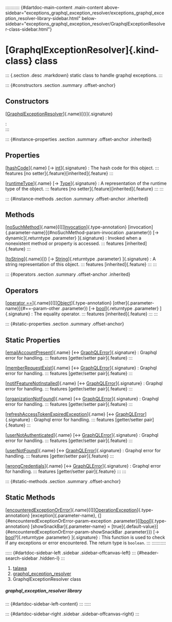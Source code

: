 ::::::::::: {#dartdoc-main-content .main-content above-sidebar="exceptions_graphql_exception_resolver/exceptions_graphql_exception_resolver-library-sidebar.html" below-sidebar="exceptions_graphql_exception_resolver/GraphqlExceptionResolver-class-sidebar.html"}
<div>

# [GraphqlExceptionResolver]{.kind-class} class

</div>

::: {.section .desc .markdown}
static class to handle graphql exceptions.
:::

::: {#constructors .section .summary .offset-anchor}
## Constructors

[[GraphqlExceptionResolver](../exceptions_graphql_exception_resolver/GraphqlExceptionResolver/GraphqlExceptionResolver.html)]{.name}[()]{.signature}

:   
:::

::: {#instance-properties .section .summary .offset-anchor .inherited}
## Properties

[[hashCode](https://api.flutter.dev/flutter/dart-core/Object/hashCode.html)]{.name} [→ [int](https://api.flutter.dev/flutter/dart-core/int-class.html)]{.signature}
:   The hash code for this object.
    ::: features
    [no setter]{.feature}[inherited]{.feature}
    :::

[[runtimeType](https://api.flutter.dev/flutter/dart-core/Object/runtimeType.html)]{.name} [→ [Type](https://api.flutter.dev/flutter/dart-core/Type-class.html)]{.signature}
:   A representation of the runtime type of the object.
    ::: features
    [no setter]{.feature}[inherited]{.feature}
    :::
:::

::: {#instance-methods .section .summary .offset-anchor .inherited}
## Methods

[[noSuchMethod](https://api.flutter.dev/flutter/dart-core/Object/noSuchMethod.html)]{.name}[([[[Invocation](https://api.flutter.dev/flutter/dart-core/Invocation-class.html)]{.type-annotation} [invocation]{.parameter-name}]{#noSuchMethod-param-invocation .parameter}) [→ dynamic]{.returntype .parameter} ]{.signature}
:   Invoked when a nonexistent method or property is accessed.
    ::: features
    [inherited]{.feature}
    :::

[[toString](https://api.flutter.dev/flutter/dart-core/Object/toString.html)]{.name}[() [→ [String](https://api.flutter.dev/flutter/dart-core/String-class.html)]{.returntype .parameter} ]{.signature}
:   A string representation of this object.
    ::: features
    [inherited]{.feature}
    :::
:::

::: {#operators .section .summary .offset-anchor .inherited}
## Operators

[[operator ==](https://api.flutter.dev/flutter/dart-core/Object/operator_equals.html)]{.name}[([[[Object](https://api.flutter.dev/flutter/dart-core/Object-class.html)]{.type-annotation} [other]{.parameter-name}]{#==-param-other .parameter}) [→ [bool](https://api.flutter.dev/flutter/dart-core/bool-class.html)]{.returntype .parameter} ]{.signature}
:   The equality operator.
    ::: features
    [inherited]{.feature}
    :::
:::

::: {#static-properties .section .summary .offset-anchor}
## Static Properties

[[emailAccountPresent](../exceptions_graphql_exception_resolver/GraphqlExceptionResolver/emailAccountPresent.html)]{.name} [↔ [GraphQLError](https://pub.dev/documentation/gql_exec/1.1.1-alpha+1699813812660/graphql_flutter/GraphQLError-class.html)]{.signature}
:   Graphql error for handling.
    ::: features
    [getter/setter pair]{.feature}
    :::

[[memberRequestExist](../exceptions_graphql_exception_resolver/GraphqlExceptionResolver/memberRequestExist.html)]{.name} [↔ [GraphQLError](https://pub.dev/documentation/gql_exec/1.1.1-alpha+1699813812660/graphql_flutter/GraphQLError-class.html)]{.signature}
:   Graphql error for handling.
    ::: features
    [getter/setter pair]{.feature}
    :::

[[notifFeatureNotInstalled](../exceptions_graphql_exception_resolver/GraphqlExceptionResolver/notifFeatureNotInstalled.html)]{.name} [↔ [GraphQLError](https://pub.dev/documentation/gql_exec/1.1.1-alpha+1699813812660/graphql_flutter/GraphQLError-class.html)]{.signature}
:   Graphql error for handling.
    ::: features
    [getter/setter pair]{.feature}
    :::

[[organizationNotFound](../exceptions_graphql_exception_resolver/GraphqlExceptionResolver/organizationNotFound.html)]{.name} [↔ [GraphQLError](https://pub.dev/documentation/gql_exec/1.1.1-alpha+1699813812660/graphql_flutter/GraphQLError-class.html)]{.signature}
:   Graphql error for handling.
    ::: features
    [getter/setter pair]{.feature}
    :::

[[refreshAccessTokenExpiredException](../exceptions_graphql_exception_resolver/GraphqlExceptionResolver/refreshAccessTokenExpiredException.html)]{.name} [↔ [GraphQLError](https://pub.dev/documentation/gql_exec/1.1.1-alpha+1699813812660/graphql_flutter/GraphQLError-class.html)]{.signature}
:   Graphql error for handling.
    ::: features
    [getter/setter pair]{.feature}
    :::

[[userNotAuthenticated](../exceptions_graphql_exception_resolver/GraphqlExceptionResolver/userNotAuthenticated.html)]{.name} [↔ [GraphQLError](https://pub.dev/documentation/gql_exec/1.1.1-alpha+1699813812660/graphql_flutter/GraphQLError-class.html)]{.signature}
:   Graphql error for handling.
    ::: features
    [getter/setter pair]{.feature}
    :::

[[userNotFound](../exceptions_graphql_exception_resolver/GraphqlExceptionResolver/userNotFound.html)]{.name} [↔ [GraphQLError](https://pub.dev/documentation/gql_exec/1.1.1-alpha+1699813812660/graphql_flutter/GraphQLError-class.html)]{.signature}
:   Graphql error for handling.
    ::: features
    [getter/setter pair]{.feature}
    :::

[[wrongCredentials](../exceptions_graphql_exception_resolver/GraphqlExceptionResolver/wrongCredentials.html)]{.name} [↔ [GraphQLError](https://pub.dev/documentation/gql_exec/1.1.1-alpha+1699813812660/graphql_flutter/GraphQLError-class.html)]{.signature}
:   Graphql error for handling.
    ::: features
    [getter/setter pair]{.feature}
    :::
:::

::: {#static-methods .section .summary .offset-anchor}
## Static Methods

[[encounteredExceptionOrError](../exceptions_graphql_exception_resolver/GraphqlExceptionResolver/encounteredExceptionOrError.html)]{.name}[([[[OperationException](https://pub.dev/documentation/graphql/5.2.0-beta.9/graphql/OperationException-class.html)]{.type-annotation} [exception]{.parameter-name}, {]{#encounteredExceptionOrError-param-exception .parameter}[[[bool](https://api.flutter.dev/flutter/dart-core/bool-class.html)]{.type-annotation} [showSnackBar]{.parameter-name} = [true]{.default-value}]{#encounteredExceptionOrError-param-showSnackBar .parameter}}) [→ [bool](https://api.flutter.dev/flutter/dart-core/bool-class.html)?]{.returntype .parameter} ]{.signature}
:   This function is used to check if any exceptions or error
    encountered. The return type is `boolean`.
:::
:::::::::::

::::: {#dartdoc-sidebar-left .sidebar .sidebar-offcanvas-left}
::: {#header-search-sidebar .hidden-l}
:::

1.  [talawa](../index.html)
2.  [graphql_exception_resolver](../exceptions_graphql_exception_resolver/)
3.  GraphqlExceptionResolver class

##### graphql_exception_resolver library

::: {#dartdoc-sidebar-left-content}
:::
:::::

::: {#dartdoc-sidebar-right .sidebar .sidebar-offcanvas-right}
:::
